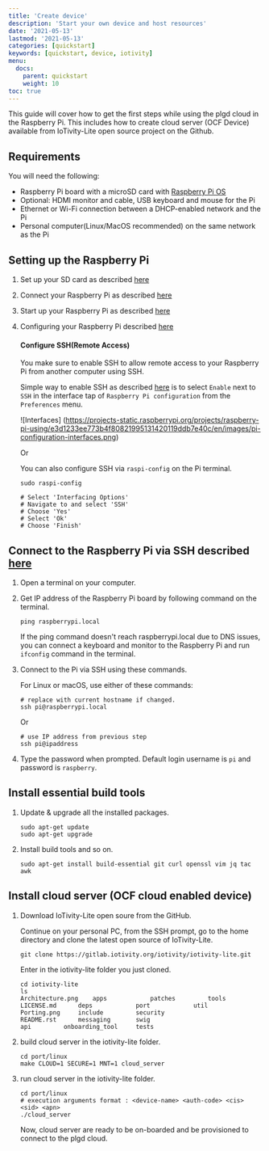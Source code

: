 ```yaml
---
title: 'Create device'
description: 'Start your own device and host resources'
date: '2021-05-13'
lastmod: '2021-05-13'
categories: [quickstart]
keywords: [quickstart, device, iotivity]
menu:
  docs:
    parent: quickstart
    weight: 10
toc: true
---
```

This guide will cover how to get the first steps while using the plgd cloud in the Raspberry Pi. This includes how to create cloud server (OCF Device) available from IoTivity-Lite open source project on the Github.

## Requirements
You will need the following: 
- Raspberry Pi board with a microSD card with [Raspberry Pi OS](https://www.raspberrypi.org/software/operating-systems/#raspberry-pi-os-32-bit)
- Optional: HDMI monitor and cable, USB keyboard and mouse for the Pi
- Ethernet or Wi-Fi connection between a DHCP-enabled network and the Pi
- Personal computer(Linux/MacOS recommended) on the same network as the Pi

## Setting up the Raspberry Pi
1. Set up your SD card as described [here](https://projects.raspberrypi.org/en/projects/raspberry-pi-setting-up/2)
2. Connect your Raspberry Pi as described [here](https://projects.raspberrypi.org/en/projects/raspberry-pi-setting-up/3)
3. Start up your Raspberry Pi as described [here](https://projects.raspberrypi.org/en/projects/raspberry-pi-setting-up/4)
4. Configuring your Raspberry Pi described [here](https://projects.raspberrypi.org/en/projects/raspberry-pi-using/9)
    
    #### Configure SSH(Remote Access)
    You make sure to enable SSH to allow remote access to your Raspberry Pi from another computer using SSH. 
    
    Simple way to enable SSH as described [here](https://www.raspberrypi.org/documentation/remote-access/ssh/README.md) is to select `Enable` next to `SSH` in the interface tap of `Raspberry Pi configuration` from the `Preferences` menu.
    
    ![Interfaces] (https://projects-static.raspberrypi.org/projects/raspberry-pi-using/e3d1233ee773b4f80821995131420119ddb7e40c/en/images/pi-configuration-interfaces.png)
    
    Or 
    
    You can also configure SSH via `raspi-config` on the Pi terminal. 
    ```shell script
    sudo raspi-config
   
    # Select 'Interfacing Options'
    # Navigate to and select 'SSH'
    # Choose 'Yes'
    # Select 'Ok'
    # Choose 'Finish'
    ```

## Connect to the Raspberry Pi via SSH described [here](https://www.raspberrypi.org/documentation/remote-access/ssh/unix.md)
1. Open a terminal on your computer.  
2. Get IP address of the Raspberry Pi board by following command on the terminal. 

    ```
    ping raspberrypi.local 
    ```
    If the ping command doesn't reach raspberrypi.local due to DNS issues, you can connect a keyboard and monitor to the Raspberry Pi and run `ifconfig` command in the terminal.

3. Connect to the Pi via SSH using these commands.

    For Linux or macOS, use either of these commands:
    ```shell script
    # replace with current hostname if changed.
    ssh pi@raspberrypi.local  
    ```
    Or 
    ```shell script
    # use IP address from previous step
    ssh pi@ipaddress  
    ```
4. Type the password when prompted. Default login username is `pi` and password is `raspberry`.

## Install essential build tools
1. Update & upgrade all the installed packages.
    ```shell script
    sudo apt-get update
    sudo apt-get upgrade
    ```
2. Install build tools and so on.
    ```shell script
    sudo apt-get install build-essential git curl openssl vim jq tac awk
    ```

## Install cloud server (OCF cloud enabled device) 
1. Download IoTivity-Lite open soure from the GitHub. 

    Continue on your personal PC, from the SSH prompt, go to the home directory and clone the latest open source of IoTivity-Lite.
    
    ```shell script
    git clone https://gitlab.iotivity.org/iotivity/iotivity-lite.git
    ```
    Enter in the iotivity-lite folder you just cloned.
    ```shell script
    cd iotivity-lite
    ls 
    Architecture.png	apps			patches			tools
    LICENSE.md		deps			port			util
    Porting.png		include			security
    README.rst		messaging		swig
    api			onboarding_tool		tests
    ```

2. build cloud server in the iotivity-lite folder. 
    ```shell script
    cd port/linux
    make CLOUD=1 SECURE=1 MNT=1 cloud_server 
    ```   

3. run cloud server in the iotivity-lite folder.
    ```shell script
    cd port/linux
    # execution arguments format : <device-name> <auth-code> <cis> <sid> <apn>
    ./cloud_server 
    ```
    
    Now, cloud server are ready to be on-boarded and be provisioned to connect to the plgd cloud.   

